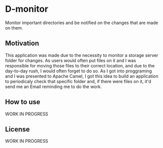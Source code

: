 # D-monitor
Monitor important directories and be notified on the changes that are made on them.

## Motivation
This application was made due to the necessity to monitor a storage server folder for changes. As users would often put files on it and I was responsible for moving those files to their correct location, and due to the day-to-day rush, I would often forget to do so.
As I got into proggraming and I was presented to Apache Camel, I got this idea to build an application to periodicaly check that specific folder and, if there were files on it, it'd send me an Email reminding me to do the work.

## How to use

WORK IN PROGRESS

## License

WORK IN PROGRESS
